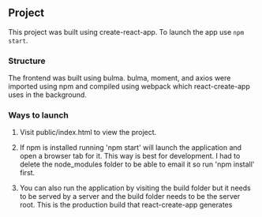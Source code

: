 
## Project

This project was built using create-react-app. To launch the app use `npm start`.

### Structure

The frontend was built using bulma. bulma, moment, and axios were imported using npm and compiled using webpack which react-create-app uses in the background. 

### Ways to launch

1. Visit public/index.html to view the project.

2. If npm is installed running 'npm start' will launch the application and open a browser tab for it. This way is best for development. I had to delete the node_modules folder to be able to email it so run 'npm install' first.

3. You can also run the application by visiting the build folder but it needs to be served by a server and the build folder needs to be the server root. This is the production build that react-create-app generates

